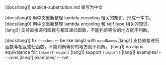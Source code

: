 [docs/lang1] explicit-substitution.md 重写为中文

[docs/lang0] 用中文重新整理 lambda encoding 相关的知识，形成一本书。
[docs/lang0] 用中文重新整理 lambda encoding 和 self type 相关的知识。
[lang0] 支持直接递归函数与相互递归函数，不能判断等价的地方就不判断。

[docs/lang1] fix `freshen` -- be like lang0 with `usedNames`
[lang1] 支持直接递归函数与相互递归函数，不能判断等价的地方就不判断。
[lang1] do alpha equivalence for `(assert-equal)`
[lang1] support `(import)`
[lang1] examples/ -- cons
[lang1] examples/ -- nat
